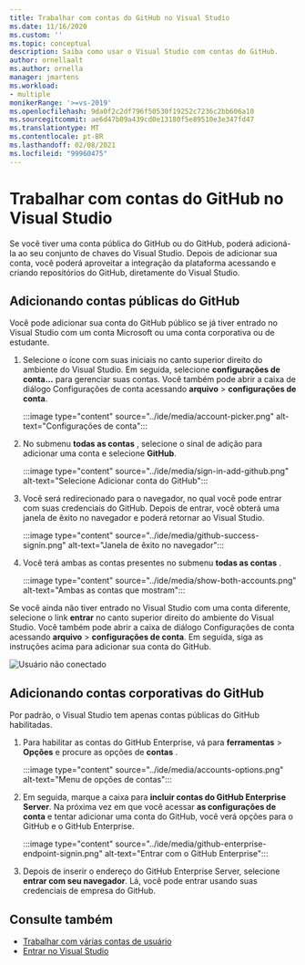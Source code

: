 ```yaml
---
title: Trabalhar com contas do GitHub no Visual Studio
ms.date: 11/16/2020
ms.custom: ''
ms.topic: conceptual
description: Saiba como usar o Visual Studio com contas do GitHub.
author: ornellaalt
ms.author: ornella
manager: jmartens
ms.workload:
- multiple
monikerRange: '>=vs-2019'
ms.openlocfilehash: 9da0f2c2df796f50530f19252c7236c2bb606a10
ms.sourcegitcommit: ae6d47b09a439cd0e13180f5e89510e3e347fd47
ms.translationtype: MT
ms.contentlocale: pt-BR
ms.lasthandoff: 02/08/2021
ms.locfileid: "99960475"
---
```

# <a name="work-with-github-accounts-in-visual-studio"></a>Trabalhar com contas do GitHub no Visual Studio

Se você tiver uma conta pública do GitHub ou do GitHub, poderá adicioná-la ao seu conjunto de chaves do Visual Studio. Depois de adicionar sua conta, você poderá aproveitar a integração da plataforma acessando e criando repositórios do GitHub, diretamente do Visual Studio.

## <a name="adding-public-github-accounts"></a>Adicionando contas públicas do GitHub

Você pode adicionar sua conta do GitHub público se já tiver entrado no Visual Studio com um conta Microsoft ou uma conta corporativa ou de estudante.

1. Selecione o ícone com suas iniciais no canto superior direito do ambiente do Visual Studio. Em seguida, selecione **configurações de conta...** para gerenciar suas contas. Você também pode abrir a caixa de diálogo Configurações de conta acessando **arquivo**  >  **configurações de conta**.

    :::image type="content" source="../ide/media/account-picker.png" alt-text="Configurações de conta":::

2. No submenu **todas as contas** , selecione o sinal de adição para adicionar uma conta e selecione **GitHub**.

    :::image type="content" source="../ide/media/sign-in-add-github.png" alt-text="Selecione Adicionar conta do GitHub":::

3. Você será redirecionado para o navegador, no qual você pode entrar com suas credenciais do GitHub. Depois de entrar, você obterá uma janela de êxito no navegador e poderá retornar ao Visual Studio.

    :::image type="content" source="../ide/media/github-success-signin.png" alt-text="Janela de êxito no navegador":::

4. Você terá ambas as contas presentes no submenu **todas as contas** .

    :::image type="content" source="../ide/media/show-both-accounts.png" alt-text="Ambas as contas que mostram":::

Se você ainda não tiver entrado no Visual Studio com uma conta diferente, selecione o link **entrar** no canto superior direito do ambiente do Visual Studio. Você também pode abrir a caixa de diálogo Configurações de conta acessando **arquivo**  >  **configurações de conta**. Em seguida, siga as instruções acima para adicionar sua conta do GitHub.

![Usuário não conectado](../ide/media/vs2019_usernotsignedin.png)

## <a name="adding-github-enterprise-accounts"></a>Adicionando contas corporativas do GitHub

Por padrão, o Visual Studio tem apenas contas públicas do GitHub habilitadas.

1. Para habilitar as contas do GitHub Enterprise, vá para **ferramentas**  >  **Opções** e procure as opções de **contas** .

    :::image type="content" source="../ide/media/accounts-options.png" alt-text="Menu de opções de contas":::

2. Em seguida, marque a caixa para **incluir contas do GitHub Enterprise Server**. Na próxima vez em que você acessar **as configurações de conta** e tentar adicionar uma conta do GitHub, você verá opções para o GitHub e o GitHub Enterprise.

    :::image type="content" source="../ide/media/github-enterprise-endpoint-signin.png" alt-text="Entrar com o GitHub Enterprise":::

3. Depois de inserir o endereço do GitHub Enterprise Server, selecione **entrar com seu navegador**. Lá, você pode entrar usando suas credenciais de empresa do GitHub.

## <a name="see-also"></a>Consulte também

- [Trabalhar com várias contas de usuário](work-with-multiple-user-accounts.md)
- [Entrar no Visual Studio](signing-in-to-visual-studio.md)
